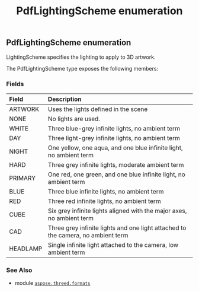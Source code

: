 ﻿---
title: PdfLightingScheme enumeration
second_title: Aspose.3D for Python via .NET API References
description: 
type: docs
weight: 390
url: /python-net/aspose.threed.formats/pdflightingscheme/
is_root: false
---

## PdfLightingScheme enumeration

LightingScheme specifies the lighting to apply to 3D artwork.



The PdfLightingScheme type exposes the following members:

### Fields
| Field | Description |
| :- | :- |
| ARTWORK | Uses the lights defined in the scene |
| NONE | No lights are used. |
| WHITE | Three blue-grey infinite lights, no ambient term |
| DAY | Three light-grey infinite lights, no ambient term |
| NIGHT | One yellow, one aqua, and one blue infinite light, no ambient term |
| HARD | Three grey infinite lights, moderate ambient term |
| PRIMARY | One red, one green, and one blue infinite light, no ambient term |
| BLUE | Three blue infinite lights, no ambient term |
| RED | Three red infinite lights, no ambient term |
| CUBE | Six grey infinite lights aligned with the major axes, no ambient term |
| CAD | Three grey infinite lights and one light attached to the camera, no ambient term |
| HEADLAMP | Single infinite light attached to the camera, low ambient term |



### See Also
* module [`aspose.threed.formats`](..)
